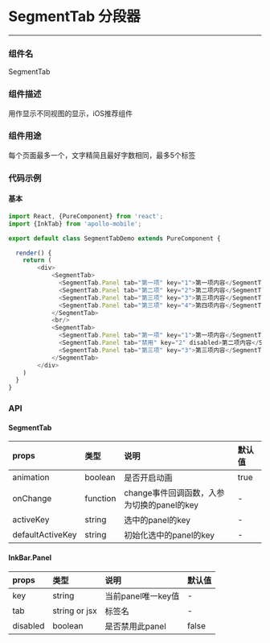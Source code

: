 # SegmentTab 分段器
----------

### 组件名
SegmentTab

### 组件描述
用作显示不同视图的显示，iOS推荐组件

### 组件用途
每个页面最多一个，文字精简且最好字数相同，最多5个标签

### 代码示例

#### 基本
```javascript
import React, {PureComponent} from 'react';
import {InkTab} from 'apollo-mobile';

export default class SegmentTabDemo extends PureComponent {

  render() {
	return (
		<div>
			<SegmentTab>
	          <SegmentTab.Panel tab="第一项" key="1">第一项内容</SegmentTab.Panel>
	          <SegmentTab.Panel tab="第二项" key="2">第二项内容</SegmentTab.Panel>
	          <SegmentTab.Panel tab="第三项" key="3">第三项内容</SegmentTab.Panel>
	          <SegmentTab.Panel tab="第三项" key="4">第四项内容</SegmentTab.Panel>
	        </SegmentTab>
	        <br/>
	        <SegmentTab>
	          <SegmentTab.Panel tab="第一项" key="1">第一项内容</SegmentTab.Panel>
	          <SegmentTab.Panel tab="禁用" key="2" disabled>第二项内容</SegmentTab.Panel>
	          <SegmentTab.Panel tab="第三项" key="3">第三项内容</SegmentTab.Panel>
	        </SegmentTab>
		</div>
	)
  }
}
```




### API

#### SegmentTab

| props      |     类型 |   说明   | 默认值| 
| :-------- | :--------| :------ |:------|
| animation    |   boolean |  是否开启动画 |true|
| onChange    |   function |  change事件回调函数，入参为切换的panel的key|-|
| activeKey    |   string |  选中的panel的key|-|
| defaultActiveKey  |   string | 初始化选中的panel的key|-|



#### InkBar.Panel

| props      |     类型 |   说明   | 默认值| 
| :-------- | :--------| :------ |:------|
| key    |   string |  当前panel唯一key值|-
| tab    |   string or jsx |  标签名 |-|  
| disabled    |   boolean |  是否禁用此panel |false| 

  





 




